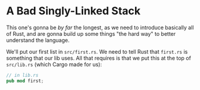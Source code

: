 # A Bad Singly-Linked Stack

This one's gonna be *by far* the longest, as we need to introduce basically
all of Rust, and are gonna build up some things "the hard way" to better
understand the language.

We'll put our first list in `src/first.rs`. We need to tell Rust that `first.rs` is
something that our lib uses. All that requires is that we put this at the top of
`src/lib.rs` (which Cargo made for us):

```rust
// in lib.rs
pub mod first;
```

